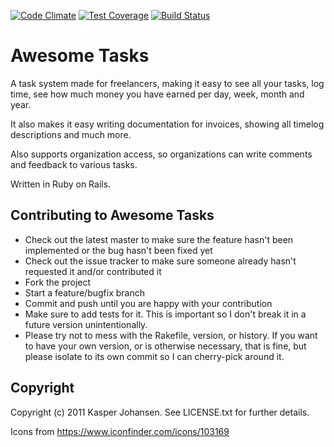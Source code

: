 [![Code Climate](https://codeclimate.com/github/kaspernj/awesome_tasks.png)](https://codeclimate.com/github/kaspernj/awesome_tasks)
[![Test Coverage](https://codeclimate.com/github/kaspernj/awesome_tasks/coverage.png)](https://codeclimate.com/github/kaspernj/awesome_tasks)
[![Build Status](https://api.shippable.com/projects/540e7b993479c5ea8f9ec1fd/badge?branchName=master)](https://app.shippable.com/projects/540e7b993479c5ea8f9ec1fd/builds/latest)

# Awesome Tasks

A task system made for freelancers, making it easy to see all your tasks, log time, see how much money you have earned per day, week, month and year.

It also makes it easy writing documentation for invoices, showing all timelog descriptions and much more.

Also supports organization access, so organizations can write comments and feedback to various tasks.

Written in Ruby on Rails.

## Contributing to Awesome Tasks

* Check out the latest master to make sure the feature hasn't been implemented or the bug hasn't been fixed yet
* Check out the issue tracker to make sure someone already hasn't requested it and/or contributed it
* Fork the project
* Start a feature/bugfix branch
* Commit and push until you are happy with your contribution
* Make sure to add tests for it. This is important so I don't break it in a future version unintentionally.
* Please try not to mess with the Rakefile, version, or history. If you want to have your own version, or is otherwise necessary, that is fine, but please isolate to its own commit so I can cherry-pick around it.

## Copyright

Copyright (c) 2011 Kasper Johansen. See LICENSE.txt for further details.

Icons from https://www.iconfinder.com/icons/103169
